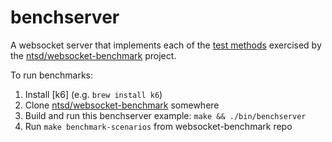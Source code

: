 # benchserver

A websocket server that implements each of the [test methods][1] exercised by
the [ntsd/websocket-benchmark][2] project.

To run benchmarks:
 1. Install [k6] (e.g. `brew install k6`)
 2. Clone [ntsd/websocket-benchmark][2] somewhere
 3. Build and run this benchserver example: `make && ./bin/benchserver`
 4. Run `make benchmark-scenarios` from websocket-benchmark repo

[1]: https://github.com/ntsd/websocket-benchmark/blob/master/README.md#test-methods
[2]: https://github.com/ntsd/websocket-benchmark
[3]: https://k6.io/
